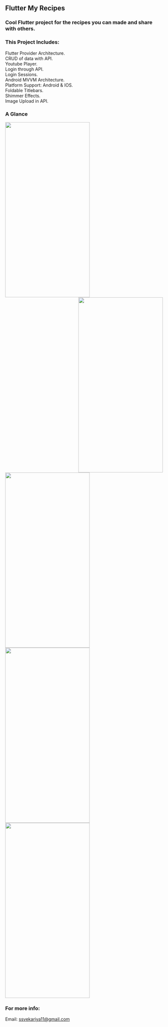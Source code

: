 ## Flutter My Recipes
### Cool Flutter project for the recipes you can made and share with others.

### This Project Includes:
Flutter Provider Architecture.<br>
CRUD of data with API.<br>
Youtube Player.<br>
Login through API.<br>
Login Sessions.<br>
Android MVVM Architecture.<br>
Platform Support: Android & IOS.<br>
Foldable Titlebars.<br>
Shimmer Effects.<br>
Image Upload in API.

### A Glance
<img align="left" src="https://user-images.githubusercontent.com/52414184/74016628-bf44f900-49b8-11ea-968a-c6499502ec4f.png" width=270 height=560>
<img align="right" src="https://user-images.githubusercontent.com/52414184/74016612-b7855480-49b8-11ea-8551-c40a0509e6e7.png" width=270 height=560>
<img align="middle" src="https://user-images.githubusercontent.com/52414184/74016623-bd7b3580-49b8-11ea-9c41-dc31b382ddc7.png" width=270 height=560>
<img align="left" src="https://user-images.githubusercontent.com/52414184/74016621-bbb17200-49b8-11ea-8de8-237d409cb711.png" width=270 height=560>
<img align="middle" src="https://user-images.githubusercontent.com/52414184/74016619-ba804500-49b8-11ea-8ee6-9ae10bff02b6.png" width=270 height=560>

### For more info:
Email: ssvekariya11@gmail.com
